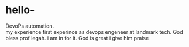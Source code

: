 # hello-
DevoPs automation.  
my experience first experince as devops engeneer at landmark tech.
God bless prof legah.
i am in for it.
God is great
i give him praise
